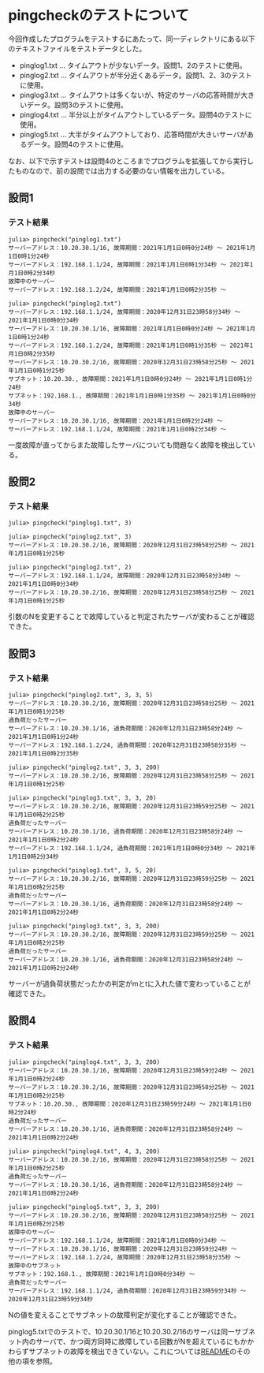 # pingcheckのテストについて

今回作成したプログラムをテストするにあたって、同一ディレクトリにある以下のテキストファイルをテストデータとした。

* pinglog1.txt ... タイムアウトが少ないデータ。設問1、2のテストに使用。
* pinglog2.txt ... タイムアウトが半分近くあるデータ。設問1、2、3のテストに使用。
* pinglog3.txt ... タイムアウトは多くないが、特定のサーバの応答時間が大きいデータ。設問3のテストに使用。
* pinglog4.txt ... 半分以上がタイムアウトしているデータ。設問4のテストに使用。
* pinglog5.txt ... 大半がタイムアウトしており、応答時間が大きいサーバがあるデータ。設問4のテストに使用。

なお、以下で示すテストは設問4のところまでプログラムを拡張してから実行したものなので、前の設問では出力する必要のない情報を出力している。

## 設問1
### テスト結果
```
julia> pingcheck("pinglog1.txt")
サーバーアドレス：10.20.30.1/16, 故障期間：2021年1月1日0時0分24秒 ～ 2021年1月1日0時1分24秒
サーバーアドレス：192.168.1.1/24, 故障期間：2021年1月1日0時1分34秒 ～ 2021年1月1日0時2分34秒
故障中のサーバー
サーバーアドレス：192.168.1.2/24, 故障期間：2021年1月1日0時2分35秒 ～

julia> pingcheck("pinglog2.txt")
サーバーアドレス：192.168.1.1/24, 故障期間：2020年12月31日23時58分34秒 ～ 2021年1月1日0時0分34秒
サーバーアドレス：10.20.30.1/16, 故障期間：2021年1月1日0時0分24秒 ～ 2021年1月1日0時1分24秒
サーバーアドレス：192.168.1.2/24, 故障期間：2021年1月1日0時1分35秒 ～ 2021年1月1日0時2分35秒
サーバーアドレス：10.20.30.2/16, 故障期間：2020年12月31日23時58分25秒 ～ 2021年1月1日0時1分25秒
サブネット：10.20.30., 故障期間：2021年1月1日0時0分24秒 ～ 2021年1月1日0時1分24秒
サブネット：192.168.1., 故障期間：2021年1月1日0時1分35秒 ～ 2021年1月1日0時0分34秒
故障中のサーバー
サーバーアドレス：10.20.30.1/16, 故障期間：2021年1月1日0時2分24秒 ～
サーバーアドレス：192.168.1.1/24, 故障期間：2021年1月1日0時2分34秒 ～
```
一度故障が直ってからまた故障したサーバについても問題なく故障を検出している。

## 設問2
### テスト結果
```
julia> pingcheck("pinglog1.txt", 3)

julia> pingcheck("pinglog2.txt", 3)
サーバーアドレス：10.20.30.2/16, 故障期間：2020年12月31日23時58分25秒 ～ 2021年1月1日0時1分25秒

julia> pingcheck("pinglog2.txt", 2)
サーバーアドレス：192.168.1.1/24, 故障期間：2020年12月31日23時58分34秒 ～ 2021年1月1日0時0分34秒
サーバーアドレス：10.20.30.2/16, 故障期間：2020年12月31日23時58分25秒 ～ 2021年1月1日0時1分25秒
```
引数のNを変更することで故障していると判定されたサーバが変わることが確認できた。

## 設問3
### テスト結果
```
julia> pingcheck("pinglog2.txt", 3, 3, 5)
サーバーアドレス：10.20.30.2/16, 故障期間：2020年12月31日23時58分25秒 ～ 2021年1月1日0時1分25秒
過負荷だったサーバー
サーバーアドレス：10.20.30.1/16, 過負荷期間：2020年12月31日23時58分24秒 ～ 2021年1月1日0時1分24秒
サーバーアドレス：192.168.1.2/24, 過負荷期間：2020年12月31日23時58分35秒 ～ 2021年1月1日0時2分35秒

julia> pingcheck("pinglog2.txt", 3, 3, 200)
サーバーアドレス：10.20.30.2/16, 故障期間：2020年12月31日23時58分25秒 ～ 2021年1月1日0時1分25秒

julia> pingcheck("pinglog3.txt", 3, 3, 20)
サーバーアドレス：10.20.30.2/16, 故障期間：2020年12月31日23時59分25秒 ～ 2021年1月1日0時2分25秒
過負荷だったサーバー
サーバーアドレス：10.20.30.1/16, 過負荷期間：2020年12月31日23時58分24秒 ～ 2021年1月1日0時2分24秒
サーバーアドレス：192.168.1.1/24, 過負荷期間：2021年1月1日0時0分34秒 ～ 2021年1月1日0時2分34秒

julia> pingcheck("pinglog3.txt", 3, 5, 20)
サーバーアドレス：10.20.30.2/16, 故障期間：2020年12月31日23時59分25秒 ～ 2021年1月1日0時2分25秒
過負荷だったサーバー
サーバーアドレス：10.20.30.1/16, 過負荷期間：2020年12月31日23時58分24秒 ～ 2021年1月1日0時2分24秒

julia> pingcheck("pinglog3.txt", 3, 3, 200)
サーバーアドレス：10.20.30.2/16, 故障期間：2020年12月31日23時59分25秒 ～ 2021年1月1日0時2分25秒
過負荷だったサーバー
サーバーアドレス：10.20.30.1/16, 過負荷期間：2020年12月31日23時58分24秒 ～ 2021年1月1日0時2分24秒
```
サーバーが過負荷状態だったかの判定がmとtに入れた値で変わっていることが確認できた。

## 設問4
### テスト結果
```
julia> pingcheck("pinglog4.txt", 3, 3, 200)
サーバーアドレス：10.20.30.1/16, 故障期間：2020年12月31日23時59分24秒 ～ 2021年1月1日0時2分24秒
サーバーアドレス：10.20.30.2/16, 故障期間：2020年12月31日23時58分25秒 ～ 2021年1月1日0時2分25秒
サブネット：10.20.30., 故障期間：2020年12月31日23時59分24秒 ～ 2021年1月1日0時2分24秒
過負荷だったサーバー
サーバーアドレス：10.20.30.1/16, 過負荷期間：2020年12月31日23時58分24秒 ～ 2021年1月1日0時2分24秒

julia> pingcheck("pinglog4.txt", 4, 3, 200)
サーバーアドレス：10.20.30.2/16, 故障期間：2020年12月31日23時58分25秒 ～ 2021年1月1日0時2分25秒
過負荷だったサーバー
サーバーアドレス：10.20.30.1/16, 過負荷期間：2020年12月31日23時58分24秒 ～ 2021年1月1日0時2分24秒

julia> pingcheck("pinglog5.txt", 3, 3, 200)
サーバーアドレス：10.20.30.2/16, 故障期間：2020年12月31日23時58分25秒 ～ 2021年1月1日0時2分25秒
故障中のサーバー
サーバーアドレス：192.168.1.1/24, 故障期間：2021年1月1日0時0分34秒 ～
サーバーアドレス：10.20.30.1/16, 故障期間：2020年12月31日23時59分24秒 ～
サーバーアドレス：192.168.1.2/24, 故障期間：2020年12月31日23時58分35秒 ～
故障中のサブネット
サブネット：192.168.1., 故障期間：2021年1月1日0時0分34秒 ～
過負荷だったサーバー
サーバーアドレス：192.168.1.1/24, 過負荷期間：2020年12月31日23時59分34秒 ～ 2020年12月31日23時59分34秒
```
Nの値を変えることでサブネットの故障判定が変化することが確認できた。

pinglog5.txtでのテストで、10.20.30.1/16と10.20.30.2/16のサーバは同一サブネット内のサーバで、かつ両方同時に故障している回数がNを超えているにもかかわらずサブネットの故障を検出できていない。これについては[README](https://github.com/tttanaryu/myrepository/blob/main/%E3%83%95%E3%82%A3%E3%83%83%E3%82%AF%E3%82%B9%E3%83%9D%E3%82%A4%E3%83%B3%E3%83%88%E8%A9%A6%E9%A8%93/README.md)のその他の項を参照。
